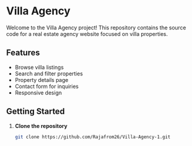 # Villa Agency

Welcome to the Villa Agency project! This repository contains the source code for a real estate agency website focused on villa properties.

## Features

- Browse villa listings
- Search and filter properties
- Property details page
- Contact form for inquiries
- Responsive design

## Getting Started

1. **Clone the repository**
   ```bash
   git clone https://github.com/Rajafrom26/Villa-Agency-1.git
